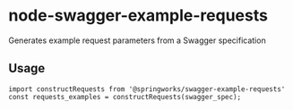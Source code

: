 # node-swagger-example-requests
Generates example request parameters from a Swagger specification

## Usage 
```
import constructRequests from '@springworks/swagger-example-requests'
const requests_examples = constructRequests(swagger_spec);
